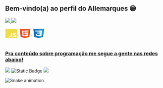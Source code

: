 ## Bem-vindo(a) ao perfil do Allemarques 😁

 <div>
   <a href="https://github.com/allemarques">
   <img height="180em" src="https://github-readme-stats.vercel.app/api?username=allemarques&show_icons=true&theme=dracula&include_all_commits=true&count_private=true"/>
   <img height="180em" src="https://github-readme-stats.vercel.app/api/top-langs/?username=allemarques&layout=compact&langs_count=6&theme=dracula"/>

</div>
<div style="display: inline_block"><br>
  <img align="center" alt="Js" height="30" width="40" src="https://raw.githubusercontent.com/devicons/devicon/master/icons/javascript/javascript-plain.svg">
  <img align="center" alt="HTML" height="30" width="40" src="https://raw.githubusercontent.com/devicons/devicon/master/icons/html5/html5-original.svg">
  <img align="center" alt="CSS" height="30" width="40" src="https://raw.githubusercontent.com/devicons/devicon/master/icons/css3/css3-original.svg">
</div>
 
 <br>
 
  ### Pra conteúdo sobre programação me segue a gente nas redes abaixo!
 
<div> 

  <a href="https://instagram.com/allemarques_" target="_blank"><img src="https://img.shields.io/badge/-Instagram-%23E4405F?style=for-the-badge&logo=instagram&logoColor=white" target="_blank"></a> 
  <a href = "mailto:alessandro_206@live.com"><img alt="Static Badge" src="https://img.shields.io/badge/-outlook-%2523333%3F?style=for-the-badge&logo=microsoftoutlook&logoColor=white&color=gray"></a>
  <a href="https://www.linkedin.com/in/alessandro-marques-677839238/" target="_blank"><img src="https://img.shields.io/badge/-LinkedIn-%230077B5?style=for-the-badge&logo=linkedin&logoColor=white" target="_blank"></a> 
 
  ![Snake animation](https://github.com/allemarques/allemarques/blob/output/github-contribution-grid-snake.svg)

</div>



